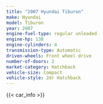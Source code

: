 ```yaml
---
title: "2007 Hyundai Tiburon"
make: Hyundai
model: Tiburon
year: 2007
engine-fuel-type: regular unleaded
engine-hp: 138
engine-cylinders: 4
transmission-type: Automatic
driven-wheels: Front wheel drive
number-of-doors: 2
market-category: Hatchback
vehicle-size: Compact
vehicle-style: 2dr Hatchback
---
```


{{< car_info >}}
